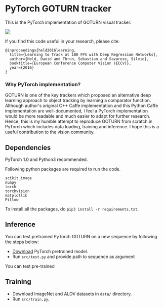 # PyTorch GOTURN tracker
This is the PyTorch implementation of GOTURN visual tracker. 

![](images/pygoturn_man.gif) 

If you find this code useful in your research, please cite:
```
@inproceedings{held2016learning,
  title={Learning to Track at 100 FPS with Deep Regression Networks},
  author={Held, David and Thrun, Sebastian and Savarese, Silvio},
  booktitle={European Conference Computer Vision (ECCV)},
  year={2016}
}
```

### Why PyTorch implementation? 
GOTURN is one of the key trackers which proposed an alternative deep learning approach to object tracking by learning a comparator function. Although author's original C++ Caffe implementation and this Python Caffe implementation are well-documented, I feel a PyTorch implementation would be more readable and much easier to adapt for further research. Hence, this is my humble attempt to reproduce GOTURN from scratch in PyTorch which includes data loading, training and inference. I hope this is a useful contribution to the vision community.

## Dependencies

PyTorch 1.0 and Python3 recommended. 

Following python packages are required to run the code.
```
scikit_image
numpy
torch
torchvision
matplotlib
Pillow
```
To install all the packages, do `pip3 install -r requirements.txt`.

## Inference 
You can test pretrained PyTorch GOTURN on a new sequence by following the steps below: 

- [Download]() PyTorch pretrained model.
- Run `src/test.py` and provide path to sequence as argument 
 
You can test pre-trained

## Training 

- Download ImageNet and ALOV datasets in `data/` directory. 
- Run `src/train.py`. 

